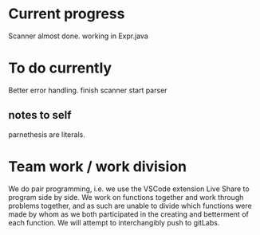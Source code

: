 # Current progress
Scanner almost done.
working in Expr.java

# To do currently
Better error handling. 
finish scanner
start parser

## notes to self
parnethesis are literals.

# Team work / work division
We do pair programming, i.e. we use the VSCode extension Live Share to program side by side.
We work on functions together and work through problems together, and as such are unable to
divide which functions were made by whom as we both participated in the creating and betterment 
of each function.
We will attempt to interchangibly push to gitLabs.